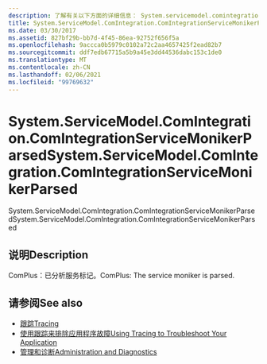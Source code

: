 ```yaml
---
description: 了解有关以下方面的详细信息： System.servicemodel.comintegration。 ComIntegrationServiceMonikerParsed
title: System.ServiceModel.ComIntegration.ComIntegrationServiceMonikerParsed
ms.date: 03/30/2017
ms.assetid: 827bf29b-bb7d-4f45-86ea-92752f656f5a
ms.openlocfilehash: 9accca0b5979c0102a72c2aa4657425f2ead82b7
ms.sourcegitcommit: ddf7edb67715a5b9a45e3dd44536dabc153c1de0
ms.translationtype: MT
ms.contentlocale: zh-CN
ms.lasthandoff: 02/06/2021
ms.locfileid: "99769632"
---
```

# <a name="systemservicemodelcomintegrationcomintegrationservicemonikerparsed"></a><span data-ttu-id="81f98-103">System.ServiceModel.ComIntegration.ComIntegrationServiceMonikerParsed</span><span class="sxs-lookup"><span data-stu-id="81f98-103">System.ServiceModel.ComIntegration.ComIntegrationServiceMonikerParsed</span></span>

<span data-ttu-id="81f98-104">System.ServiceModel.ComIntegration.ComIntegrationServiceMonikerParsed</span><span class="sxs-lookup"><span data-stu-id="81f98-104">System.ServiceModel.ComIntegration.ComIntegrationServiceMonikerParsed</span></span>  
  
## <a name="description"></a><span data-ttu-id="81f98-105">说明</span><span class="sxs-lookup"><span data-stu-id="81f98-105">Description</span></span>  

 <span data-ttu-id="81f98-106">ComPlus：已分析服务标记。</span><span class="sxs-lookup"><span data-stu-id="81f98-106">ComPlus: The service moniker is parsed.</span></span>  
  
## <a name="see-also"></a><span data-ttu-id="81f98-107">请参阅</span><span class="sxs-lookup"><span data-stu-id="81f98-107">See also</span></span>

- [<span data-ttu-id="81f98-108">跟踪</span><span class="sxs-lookup"><span data-stu-id="81f98-108">Tracing</span></span>](index.md)
- [<span data-ttu-id="81f98-109">使用跟踪来排除应用程序故障</span><span class="sxs-lookup"><span data-stu-id="81f98-109">Using Tracing to Troubleshoot Your Application</span></span>](using-tracing-to-troubleshoot-your-application.md)
- [<span data-ttu-id="81f98-110">管理和诊断</span><span class="sxs-lookup"><span data-stu-id="81f98-110">Administration and Diagnostics</span></span>](../index.md)
